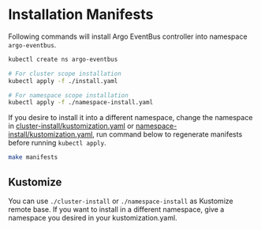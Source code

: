 # Installation Manifests

Following commands will install Argo EventBus controller into namespace
`argo-eventbus`.

```sh
kubectl create ns argo-eventbus

# For cluster scope installation
kubectl apply -f ./install.yaml

# For namespace scope installation
kubectl apply -f ./namespace-install.yaml
```

If you desire to install it into a different namespace, change the namespace in
[cluster-install/kustomization.yaml](cluster-install/kustomization.yaml) or
[namespace-install/kustomization.yaml](namespace-install/kustomization.yaml),
run command below to regenerate manifests before running `kubectl apply`.

```sh
make manifests
```

## Kustomize

You can use `./cluster-install` or `./namespace-install` as Kustomize remote
base. If you want to install in a different namespace, give a namespace you
desired in your kustomization.yaml.
